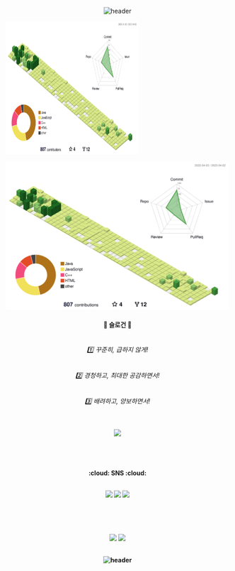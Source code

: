 <div align="center">
  
![header](https://capsule-render.vercel.app/api?type=waving&color=auto&height=300&section=header&text=Junghyun%20Github&fontSize=90&animation=fadeIn&fontAlignY=38&desc=Welcome%20My%20Profile!&descAlignY=51&descAlign=81)
</div>

<img src="./profile-3d-contrib/profile-green-animate.svg" width="300" height="300">

![](./profile-3d-contrib/profile-green-animate.svg)



<div align="center">
  <h4 align="center">📌 슬로건 📌 <br><br>
  
  <h6>1️⃣ 꾸준히, 급하지 않게! </h6> 
  <h6>2️⃣ 경청하고, 최대한 공감하면서!</h6>
  <h6>3️⃣ 배려하고, 양보하면서!</h6> 
</div>


<br>
<div align="center">
  <img style="height:230px;" src="http://mazassumnida.wtf/api/v2/generate_badge?boj=bae1004ki&show_icons=true&theme=radical">
  <br>
</div>

<h4 align="center">
<br><br>
<br>
:cloud: SNS :cloud: <br>
  
  <br>
  
<a href="https://www.instagram.com/bae.3007/"><img src="https://img.shields.io/badge/instagram-F1C2FF.svg?logo=instagram&logoColor=pupple&style=flat&link=https://www.instagram.com/bae.3007/"/></a>
<img src="https://img.shields.io/badge/bae1004kin@gmail.com-EA4335?style=flat-square&logo=Gmail&logoColor=white"/> <a href="https://baebalja.tistory.com/"><img src="https://img.shields.io/badge/Tech Blog-20C997?style=flat-square&logo=Tistory&logoColor=white"/></a>
<br>

<br><br><br>
<div align="center">
  <img style="height: 150px;" src="https://github-readme-stats.vercel.app/api?username=baejunghyun36&&show_icons=true&theme=radical">
  <img style="height: 150px;" src="https://github-readme-stats.vercel.app/api/top-langs/?username=baejunghyun36&layout=compact&theme=radical">
</div>
  

<br>
<div align="center">
  



  
  
  
![header](https://capsule-render.vercel.app/api?type=waving&color=gradient&height=120&animation=fadeIn&section=footer&text=🚗🚘🚛&fontAlign=70)
</div>
